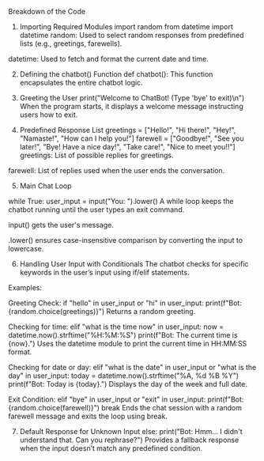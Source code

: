 Breakdown of the Code
1. Importing Required Modules
import random
from datetime import datetime
random: Used to select random responses from predefined lists (e.g., greetings, farewells).

datetime: Used to fetch and format the current date and time.

2. Defining the chatbot() Function
def chatbot():
This function encapsulates the entire chatbot logic.

3. Greeting the User
print("Welcome to ChatBot! (Type 'bye' to exit)\n")
When the program starts, it displays a welcome message instructing users how to exit.

4. Predefined Response List
greetings = ["Hello!", "Hi there!", "Hey!", "Namaste!", "How can I help you!"]
farewell = ["Goodbye!", "See you later!", "Bye! Have a nice day!", "Take care!", "Nice to meet you!!"]
greetings: List of possible replies for greetings.

farewell: List of replies used when the user ends the conversation.

5. Main Chat Loop

while True:
    user_input = input("You: ").lower()
A while loop keeps the chatbot running until the user types an exit command.

input() gets the user's message.

.lower() ensures case-insensitive comparison by converting the input to lowercase.

6. Handling User Input with Conditionals
The chatbot checks for specific keywords in the user’s input using if/elif statements.

Examples:

Greeting Check:
if "hello" in user_input or "hi" in user_input:
    print(f"Bot: {random.choice(greetings)}")
Returns a random greeting.

Checking for time:
elif "what is the time now" in user_input:
    now = datetime.now().strftime("%H:%M:%S")
    print(f"Bot: The current time is {now}.")
Uses the datetime module to print the current time in HH:MM:SS format.

Checking for date or day:
elif "what is the date" in user_input or "what is the day" in user_input:
    today = datetime.now().strftime("%A, %d %B %Y")
    print(f"Bot: Today is {today}.")
Displays the day of the week and full date.

Exit Condition:
elif "bye" in user_input or "exit" in user_input:
    print(f"Bot: {random.choice(farewell)}")
    break
Ends the chat session with a random farewell message and exits the loop using break.

7. Default Response for Unknown Input
else:
    print("Bot: Hmm... I didn't understand that. Can you rephrase?")
Provides a fallback response when the input doesn’t match any predefined condition.


